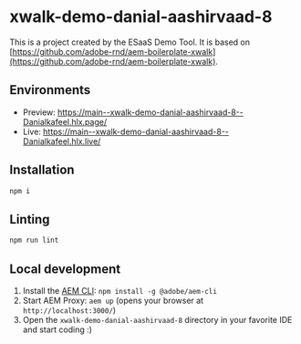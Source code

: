 # xwalk-demo-danial-aashirvaad-8
This is a project created by the ESaaS Demo Tool. It is based on [https://github.com/adobe-rnd/aem-boilerplate-xwalk](https://github.com/adobe-rnd/aem-boilerplate-xwalk).

## Environments
- Preview: https://main--xwalk-demo-danial-aashirvaad-8--Danialkafeel.hlx.page/
- Live: https://main--xwalk-demo-danial-aashirvaad-8--Danialkafeel.hlx.live/

## Installation

```sh
npm i
```

## Linting

```sh
npm run lint
```

## Local development

1. Install the [AEM CLI](https://github.com/adobe/helix-cli): `npm install -g @adobe/aem-cli`
1. Start AEM Proxy: `aem up` (opens your browser at `http://localhost:3000/`)
1. Open the `xwalk-demo-danial-aashirvaad-8` directory in your favorite IDE and start coding :)

